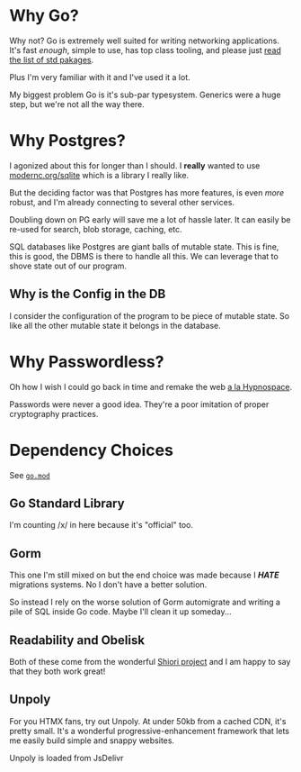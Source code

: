 # Why Go?

Why not?
Go is extremely well suited for writing networking applications.
It's fast *enough*, simple to use, has top class tooling, and please just
[read the list of std pakages](https://pkg.go.dev/std).

Plus I'm very familiar with it and I've used it a lot.

My biggest problem Go is it's sub-par typesystem.
Generics were a huge step, but we're not all the way there.

# Why Postgres?

I agonized about this for longer than I should.
I **really** wanted to use
[modernc.org/sqlite](https://pkg.go.dev/modernc.org/sqlite)
which is a library I really like.

But the deciding factor was that Postgres has more features,
is even *more* robust, and I'm already connecting to several other services.

Doubling down on PG early will save me a lot of hassle later.
It can easily be re-used for search, blob storage, caching, etc.

SQL databases like Postgres are giant balls of mutable state.
This is fine, this is good, the DBMS is there to handle all this.
We can leverage that to shove state out of our program.

## Why is the Config in the DB

I consider the configuration of the program to be piece of mutable state.
So like all the other mutable state it belongs in the database.

# Why Passwordless?

Oh how I wish I could go back in time and remake the web
[a la Hypnospace](https://store.steampowered.com/app/844590/Hypnospace_Outlaw/).

Passwords were never a good idea.
They're a poor imitation of proper cryptography practices.

# Dependency Choices

See [`go.mod`](../go.mod)

## Go Standard Library

I'm counting /x/ in here because it's "official" too.

## Gorm

This one I'm still mixed on but the end choice was made because I
***HATE*** migrations systems. No I don't have a better solution.

So instead I rely on the worse solution of Gorm automigrate and writing
a pile of SQL inside Go code. Maybe I'll clean it up someday...

## Readability and Obelisk

Both of these come from the wonderful [Shiori project](https://github.com/go-shiori/shiori)
and I am happy to say that they both work great!

## Unpoly

For you HTMX fans, try out Unpoly.
At under 50kb from a cached CDN, it's pretty small.
It's a wonderful progressive-enhancement framework that lets me easily build
simple and snappy websites.

Unpoly is loaded from JsDelivr